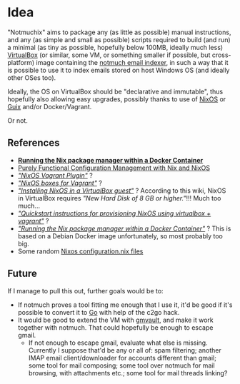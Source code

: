 # Idea

"Notmuchix" aims to package any (as little as possible) manual instructions, and any (as simple and small as possible) scripts required to build (and run) a minimal (as tiny as possible, hopefully below 100MB, ideally much less) [VirtualBox](https://www.virtualbox.org/) (or similar, some VM, or something smaller if possible, but cross-platform) image containing the [notmuch email indexer](http://notmuchmail.org/), in such a way that it is possible to use it to index emails stored on host Windows OS (and ideally other OSes too).

Ideally, the OS on VirtualBox should be "declarative and immutable", thus hopefully also allowing easy upgrades, possibly thanks to use of [NixOS](http://nixos.org/) or [Guix](http://www.gnu.org/software/guix/) and/or Docker/Vagrant.

Or not.

## References

- **[Running the Nix package manager within a Docker Container](http://zef.me/blog/6049/nix-docker)**
- [Purely Functional Configuration Management with Nix and NixOS](http://www.infoq.com/articles/configuration-management-with-nix)
- *["NixOS Vagrant Plugin"](https://github.com/zimbatm/nixbox)* ?
- *["NixOS boxes for Vagrant"](https://github.com/zimbatm/nixbox)* ?
- *["Installing NixOS in a VirtualBox guest"](https://nixos.org/wiki/Installing_NixOS_in_a_VirtualBox_guest)* ? According to this wiki, NixOS in VirtualBox requires *"New Hard Disk of 8 GB or higher."*!!! Much too much...
- *["Quickstart instructions for provisioning NixOS using virtualbox + vagrant"](https://gitlab.com/theerasmas/nixos-vagrant-quickstart/tree/master)* ?
- *["Running the Nix package manager within a Docker Container"](http://aaronlevin.ca/post/100703631408/running-the-nix-package-manager-within-a-docker)* ? This is based on a Debian Docker image unfortunately, so most probably too big.
- Some random [Nixos configuration.nix files](https://lastlog.de/wiki/index.php/Nixos_configuration.nix)

## Future

If I manage to pull this out, further goals would be to:

- If notmuch proves a tool fitting me enough that I use it, it'd be good if it's possible to convert it to [Go](http://golang.org) with help of the c2go hack. 
- It would be good to extend the VM with [gmvault](http://gmvault.org/), and make it work together with notmuch. That could hopefully be enough to escape gmail.
  - If not enough to escape gmail, evaluate what else is missing. Currently I suppose that'd be any or all of: spam filtering; another IMAP email client/downloader for accounts different than gmail; some tool for mail composing; some tool over notmuch for mail browsing, with attachments etc.; some tool for mail threads linking?

